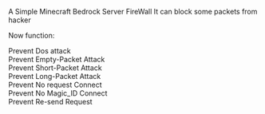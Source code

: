 A Simple Minecraft Bedrock Server FireWall
It can block some packets from hacker


Now function:

Prevent Dos attack  
Prevent Empty-Packet Attack  
Prevent Short-Packet Attack    
Prevent Long-Packet Attack  
Prevent No request Connect  
Prevent No Magic_ID Connect  
Prevent Re-send Request  



